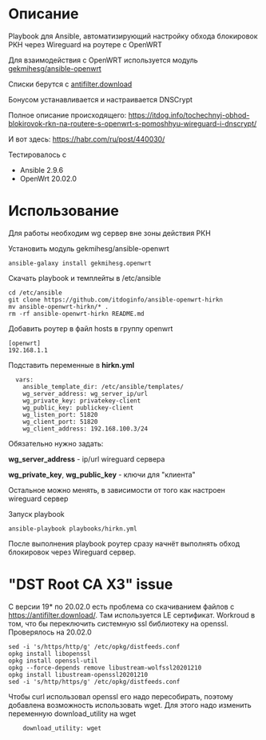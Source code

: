 # Описание
Playbook для Ansible, автоматизирующий настройку обхода блокировок РКН через Wireguard на роутере с OpenWRT

Для взаимодействия c OpenWRT используется модуль [gekmihesg/ansible-openwrt](https://github.com/gekmihesg/ansible-openwrt)

Списки берутся с [antifilter.download](https://antifilter.download/)

Бонусом устанавливается и настраивается DNSCrypt

Полное описание происходящего: https://itdog.info/tochechnyj-obhod-blokirovok-rkn-na-routere-s-openwrt-s-pomoshhyu-wireguard-i-dnscrypt/

И вот здесь: https://habr.com/ru/post/440030/

Тестировалось с
- Ansible 2.9.6
- OpenWrt 20.02.0

# Использование

Для работы необходим wg сервер вне зоны действия РКН

Установить модуль gekmihesg/ansible-openwrt

``` ansible-galaxy install gekmihesg.openwrt ```

Скачать playbook и темплейты в /etc/ansible

```
cd /etc/ansible
git clone https://github.com/itdoginfo/ansible-openwrt-hirkn
mv ansible-openwrt-hirkn/* .
rm -rf ansible-openwrt-hirkn README.md
```

Добавить роутер в файл hosts в группу openwrt
```
[openwrt]
192.168.1.1
```

Подставить переменные в **hirkn.yml**
```
  vars:
    ansible_template_dir: /etc/ansible/templates/
    wg_server_address: wg_server_ip/url
    wg_private_key: privatekey-client
    wg_public_key: publickey-client
    wg_listen_port: 51820
    wg_client_port: 51820
    wg_client_address: 192.168.100.3/24
```

Обязательно нужно задать:

**wg_server_address** - ip/url wireguard сервера

**wg_private_key**, **wg_public_key** - ключи для "клиента"

Остальное можно менять, в зависимости от того как настроен wireguard сервер

Запуск playbook
```
ansible-playbook playbooks/hirkn.yml
```

После выполнения playbook роутер сразу начнёт выполнять обход блокировок через Wireguard сервер.

# "DST Root CA X3" issue
С версии 19* по 20.02.0 есть проблема со скачиванием файлов c https://antifilter.download/. Там используется LE сертификат.
Workroud в том, что бы переключить системную ssl библиотеку на openssl.
Проверялось на 20.02.0
```
sed -i 's/https/http/g' /etc/opkg/distfeeds.conf
opkg install libopenssl
opkg install openssl-util
opkg --force-depends remove libustream-wolfssl20201210
opkg install libustream-openssl20201210
sed -i 's/http/https/g' /etc/opkg/distfeeds.conf
```
Чтобы curl использовал openssl его надо пересобирать, поэтому добавлена возможность использовать wget.
Для этого надо изменить переменную download_utility на wget
```
    download_utility: wget
```